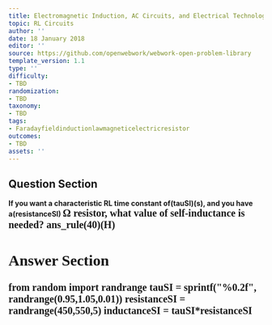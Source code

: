 ```yaml
---
title: Electromagnetic Induction, AC Circuits, and Electrical Technologies
topic: RL Circuits
author: ''
date: 18 January 2018
editor: ''
source: https://github.com/openwebwork/webwork-open-problem-library
template_version: 1.1
type: ''
difficulty:
- TBD
randomization:
- TBD
taxonomy:
- TBD
tags:
- Faradayfieldinductionlawmagneticelectricresistor
outcomes:
- TBD
assets: ''
---
```


## Question Section 

<b>
If you want a characteristic RL time constant of(tauSI)(s), and you have a(resistanceSI) <span style="font-family: 'Times'; font-size: 20px";>&Omega;<span> resistor, what value of self-inductance is needed?
ans_rule(40)(H)



## Answer Section

from random import randrange
tauSI = sprintf("%0.2f", randrange(0.95,1.05,0.01))
resistanceSI = randrange(450,550,5)
inductanceSI = tauSI*resistanceSI
